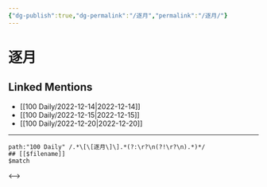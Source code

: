 ```yaml
---
{"dg-publish":true,"dg-permalink":"/逐月","permalink":"/逐月/"}
---
```


# 逐月

## Linked Mentions
- [[100 Daily/2022-12-14\|2022-12-14]]
- [[100 Daily/2022-12-15\|2022-12-15]]
- [[100 Daily/2022-12-20\|2022-12-20]]


---

```expander
path:"100 Daily" /.*\[\[逐月\]\].*(?:\r?\n(?!\r?\n).*)*/
## [[$filename]]
$match
```

<-->